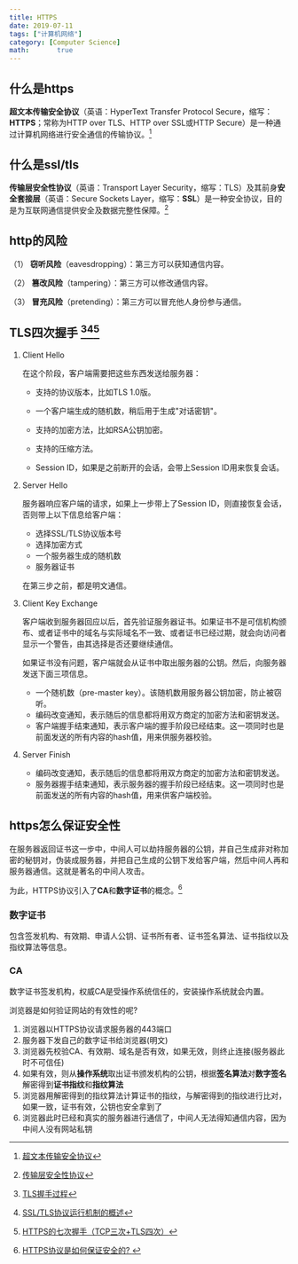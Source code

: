 ```yaml
---
title: HTTPS
date: 2019-07-11
tags: ["计算机网络"]
category: [Computer Science]
math:       true
---
```



## 什么是https

**超文本传输安全协议**（英语：HyperText Transfer Protocol Secure，缩写：**HTTPS**；常称为HTTP over TLS、HTTP over SSL或HTTP Secure）是一种通过计算机网络进行安全通信的传输协议。[^1]



## 什么是ssl/tls

**传输层安全性协议**（英语：Transport Layer Security，缩写：TLS）及其前身**安全套接层**（英语：Secure Sockets Layer，缩写：**SSL**）是一种安全协议，目的是为互联网通信提供安全及数据完整性保障。[^2]



## http的风险

（1） **窃听风险**（eavesdropping）：第三方可以获知通信内容。

（2） **篡改风险**（tampering）：第三方可以修改通信内容。

（3） **冒充风险**（pretending）：第三方可以冒充他人身份参与通信。



## TLS四次握手 [^3][^4][^5]

1. Client Hello	

    在这个阶段，客户端需要把这些东西发送给服务器：

    - 支持的协议版本，比如TLS 1.0版。

    - 一个客户端生成的随机数，稍后用于生成"对话密钥"。

    - 支持的加密方法，比如RSA公钥加密。

    - 支持的压缩方法。
    - Session ID，如果是之前断开的会话，会带上Session ID用来恢复会话。

2. Server Hello

    服务器响应客户端的请求，如果上一步带上了Session ID，则直接恢复会话，否则带上以下信息给客户端：

    - 选择SSL/TLS协议版本号
    - 选择加密方式
    - 一个服务器生成的随机数
    - 服务器证书

    在第三步之前，都是明文通信。

3. Client Key Exchange

    客户端收到服务器回应以后，首先验证服务器证书。如果证书不是可信机构颁布、或者证书中的域名与实际域名不一致、或者证书已经过期，就会向访问者显示一个警告，由其选择是否还要继续通信。

    如果证书没有问题，客户端就会从证书中取出服务器的公钥。然后，向服务器发送下面三项信息。

    - 一个随机数（pre-master key）。该随机数用服务器公钥加密，防止被窃听。
    - 编码改变通知，表示随后的信息都将用双方商定的加密方法和密钥发送。
    - 客户端握手结束通知，表示客户端的握手阶段已经结束。这一项同时也是前面发送的所有内容的hash值，用来供服务器校验。

4. Server Finish
    - 编码改变通知，表示随后的信息都将用双方商定的加密方法和密钥发送。
    - 服务器握手结束通知，表示服务器的握手阶段已经结束。这一项同时也是前面发送的所有内容的hash值，用来供客户端校验。



## https怎么保证安全性

在服务器返回证书这一步中，中间人可以劫持服务器的公钥，并自己生成非对称加密的秘钥对，伪装成服务器，并把自己生成的公钥下发给客户端，然后中间人再和服务器通信。这就是著名的中间人攻击。

为此，HTTPS协议引入了**CA**和**数字证书**的概念。[^6]

### 数字证书

包含签发机构、有效期、申请人公钥、证书所有者、证书签名算法、证书指纹以及指纹算法等信息。

### CA

数字证书签发机构，权威CA是受操作系统信任的，安装操作系统就会内置。



浏览器是如何验证网站的有效性的呢? 

1. 浏览器以HTTPS协议请求服务器的443端口
2. 服务器下发自己的数字证书给浏览器(明文)
3. 浏览器先校验CA、有效期、域名是否有效，如果无效，则终止连接(服务器此时不可信任)
4. 如果有效，则从**操作系统**取出证书颁发机构的公钥，根据**签名算法**对**数字签名**解密得到**证书指纹**和**指纹算法**
5. 浏览器用解密得到的指纹算法计算证书的指纹，与解密得到的指纹进行比对，如果一致，证书有效，公钥也安全拿到了
6. 浏览器此时已经和真实的服务器进行通信了，中间人无法得知通信内容，因为中间人没有网站私钥



[^1]: [超文本传输安全协议](https://zh.wikipedia.org/wiki/超文本传输安全协议)
[^2]: [传输层安全性协议](https://zh.wikipedia.org/wiki/%E5%82%B3%E8%BC%B8%E5%B1%A4%E5%AE%89%E5%85%A8%E6%80%A7%E5%8D%94%E5%AE%9A)
[^3]: [TLS握手过程](https://shunix.com/tls-handshake/)
[^4]: [SSL/TLS协议运行机制的概述](https://www.ruanyifeng.com/blog/2014/02/ssl_tls.html)
[^5]:[HTTPS的七次握手（TCP三次+TLS四次）](https://blog.csdn.net/u010285974/article/details/85320788)
[^6]: [HTTPS协议是如何保证安全的? ](https://juejin.im/post/5da04c1651882555704c868b)